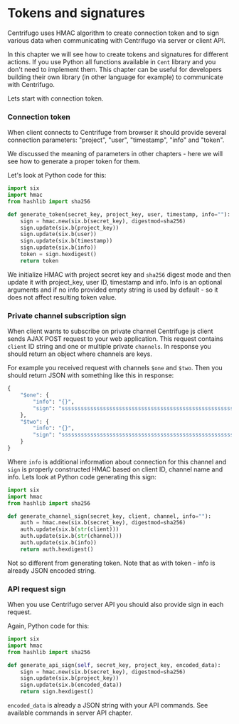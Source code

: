 # Tokens and signatures

Centrifugo uses HMAC algorithm to create connection token and to sign various
data when communicating with Centrifugo via server or client API.

In this chapter we will see how to create tokens and signatures for different
actions. If you use Python all functions available in `Cent` library and you
don't need to implement them. This chapter can be useful for developers building
their own library (in other language for example) to communicate with Centrifugo.

Lets start with connection token.

### Connection token

When client connects to Centrifuge from browser it should provide several connection
parameters: "project", "user", "timestamp", "info" and "token".

We discussed the meaning of parameters in other chapters - here we will see
how to generate a proper token for them.

Let's look at Python code for this:

```python
import six
import hmac
from hashlib import sha256

def generate_token(secret_key, project_key, user, timestamp, info=""):
    sign = hmac.new(six.b(secret_key), digestmod=sha256)
    sign.update(six.b(project_key))
    sign.update(six.b(user))
    sign.update(six.b(timestamp))
    sign.update(six.b(info))
    token = sign.hexdigest()
    return token
```

We initialize HMAC with project secret key and ``sha256`` digest mode and then update
it with project_key, user ID, timestamp and info. Info is an optional arguments and if
no info provided empty string is used by default - so it does not affect resulting token
value.


### Private channel subscription sign

When client wants to subscribe on private channel Centrifuge js client sends AJAX POST
request to your web application. This request contains `client` ID string and one or multiple
private `channels`. In response you should return an object where channels are keys.

For example you received request with channels `$one` and `$two`. Then you should return
JSON with something like this in response:

```python
{
    "$one": {
        "info": "{}",
        "sign": "ssssssssssssssssssssssssssssssssssssssssssssssssssssssssssssssss"
    },
    "$two": {
        "info": "{}",
        "sign": "ssssssssssssssssssssssssssssssssssssssssssssssssssssssssssssssss"
    }
}
```

Where `info` is additional information about connection for this channel and `sign` is
properly constructed HMAC based on client ID, channel name and info. Lets look at Python code
generating this sign:

```python
import six
import hmac
from hashlib import sha256

def generate_channel_sign(secret_key, client, channel, info=""):
    auth = hmac.new(six.b(secret_key), digestmod=sha256)
    auth.update(six.b(str(client)))
    auth.update(six.b(str(channel)))
    auth.update(six.b(info))
    return auth.hexdigest()
```

Not so different from generating token. Note that as with token - info is already JSON
encoded string.


### API request sign

When you use Centrifugo server API you should also provide sign in each request.

Again, Python code for this:

```python
import six
import hmac
from hashlib import sha256

def generate_api_sign(self, secret_key, project_key, encoded_data):
    sign = hmac.new(six.b(secret_key), digestmod=sha256)
    sign.update(six.b(project_key))
    sign.update(six.b(encoded_data))
    return sign.hexdigest()
```

`encoded_data` is already a JSON string with your API commands. See available commands
in server API chapter.
